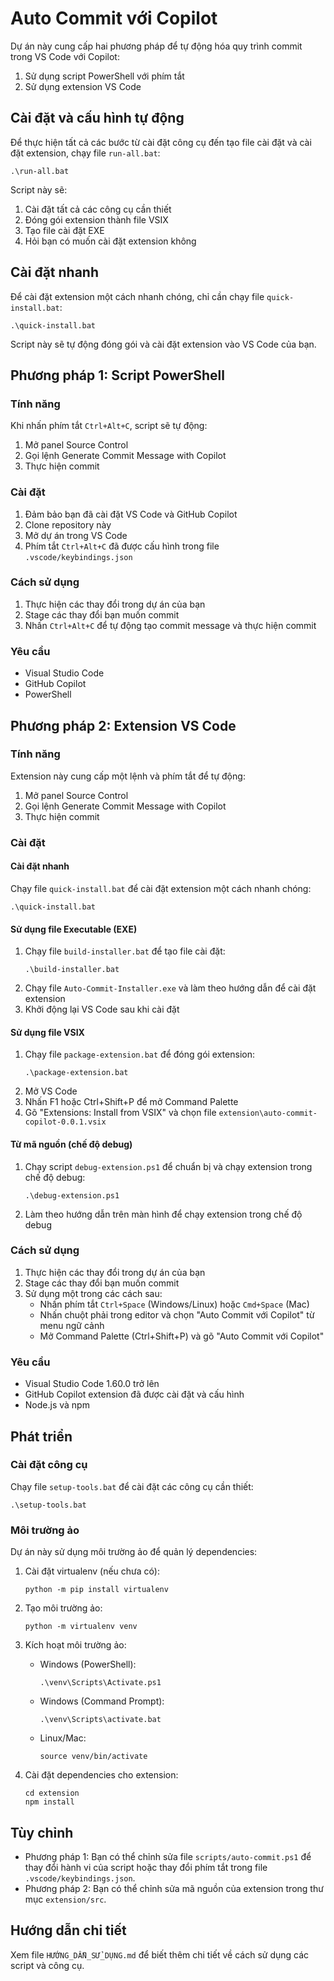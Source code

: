 # Auto Commit với Copilot

Dự án này cung cấp hai phương pháp để tự động hóa quy trình commit trong VS Code với Copilot:
1. Sử dụng script PowerShell với phím tắt
2. Sử dụng extension VS Code

## Cài đặt và cấu hình tự động

Để thực hiện tất cả các bước từ cài đặt công cụ đến tạo file cài đặt và cài đặt extension, chạy file `run-all.bat`:

```
.\run-all.bat
```

Script này sẽ:
1. Cài đặt tất cả các công cụ cần thiết
2. Đóng gói extension thành file VSIX
3. Tạo file cài đặt EXE
4. Hỏi bạn có muốn cài đặt extension không

## Cài đặt nhanh

Để cài đặt extension một cách nhanh chóng, chỉ cần chạy file `quick-install.bat`:
```
.\quick-install.bat
```

Script này sẽ tự động đóng gói và cài đặt extension vào VS Code của bạn.

## Phương pháp 1: Script PowerShell

### Tính năng

Khi nhấn phím tắt `Ctrl+Alt+C`, script sẽ tự động:
1. Mở panel Source Control
2. Gọi lệnh Generate Commit Message with Copilot
3. Thực hiện commit

### Cài đặt

1. Đảm bảo bạn đã cài đặt VS Code và GitHub Copilot
2. Clone repository này
3. Mở dự án trong VS Code
4. Phím tắt `Ctrl+Alt+C` đã được cấu hình trong file `.vscode/keybindings.json`

### Cách sử dụng

1. Thực hiện các thay đổi trong dự án của bạn
2. Stage các thay đổi bạn muốn commit
3. Nhấn `Ctrl+Alt+C` để tự động tạo commit message và thực hiện commit

### Yêu cầu

- Visual Studio Code
- GitHub Copilot
- PowerShell

## Phương pháp 2: Extension VS Code

### Tính năng

Extension này cung cấp một lệnh và phím tắt để tự động:
1. Mở panel Source Control
2. Gọi lệnh Generate Commit Message with Copilot
3. Thực hiện commit

### Cài đặt

#### Cài đặt nhanh
Chạy file `quick-install.bat` để cài đặt extension một cách nhanh chóng:
```
.\quick-install.bat
```

#### Sử dụng file Executable (EXE)
1. Chạy file `build-installer.bat` để tạo file cài đặt:
   ```
   .\build-installer.bat
   ```
2. Chạy file `Auto-Commit-Installer.exe` và làm theo hướng dẫn để cài đặt extension
3. Khởi động lại VS Code sau khi cài đặt

#### Sử dụng file VSIX
1. Chạy file `package-extension.bat` để đóng gói extension:
   ```
   .\package-extension.bat
   ```
2. Mở VS Code
3. Nhấn F1 hoặc Ctrl+Shift+P để mở Command Palette
4. Gõ "Extensions: Install from VSIX" và chọn file `extension\auto-commit-copilot-0.0.1.vsix`

#### Từ mã nguồn (chế độ debug)
1. Chạy script `debug-extension.ps1` để chuẩn bị và chạy extension trong chế độ debug:
   ```
   .\debug-extension.ps1
   ```
2. Làm theo hướng dẫn trên màn hình để chạy extension trong chế độ debug

### Cách sử dụng

1. Thực hiện các thay đổi trong dự án của bạn
2. Stage các thay đổi bạn muốn commit
3. Sử dụng một trong các cách sau:
   - Nhấn phím tắt `Ctrl+Space` (Windows/Linux) hoặc `Cmd+Space` (Mac)
   - Nhấn chuột phải trong editor và chọn "Auto Commit với Copilot" từ menu ngữ cảnh
   - Mở Command Palette (Ctrl+Shift+P) và gõ "Auto Commit với Copilot"

### Yêu cầu

- Visual Studio Code 1.60.0 trở lên
- GitHub Copilot extension đã được cài đặt và cấu hình
- Node.js và npm

## Phát triển

### Cài đặt công cụ

Chạy file `setup-tools.bat` để cài đặt các công cụ cần thiết:
```
.\setup-tools.bat
```

### Môi trường ảo

Dự án này sử dụng môi trường ảo để quản lý dependencies:

1. Cài đặt virtualenv (nếu chưa có):
   ```
   python -m pip install virtualenv
   ```

2. Tạo môi trường ảo:
   ```
   python -m virtualenv venv
   ```

3. Kích hoạt môi trường ảo:
   - Windows (PowerShell):
     ```
     .\venv\Scripts\Activate.ps1
     ```
   - Windows (Command Prompt):
     ```
     .\venv\Scripts\activate.bat
     ```
   - Linux/Mac:
     ```
     source venv/bin/activate
     ```

4. Cài đặt dependencies cho extension:
   ```
   cd extension
   npm install
   ```

## Tùy chỉnh

- Phương pháp 1: Bạn có thể chỉnh sửa file `scripts/auto-commit.ps1` để thay đổi hành vi của script hoặc thay đổi phím tắt trong file `.vscode/keybindings.json`.
- Phương pháp 2: Bạn có thể chỉnh sửa mã nguồn của extension trong thư mục `extension/src`.

## Hướng dẫn chi tiết

Xem file `HƯỚNG_DẪN_SỬ_DỤNG.md` để biết thêm chi tiết về cách sử dụng các script và công cụ. 